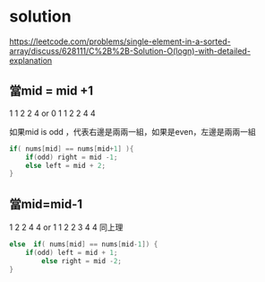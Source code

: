 # solution

https://leetcode.com/problems/single-element-in-a-sorted-array/discuss/628111/C%2B%2B-Solution-O(logn)-with-detailed-explanation

## 當mid = mid +1

1 1 2 2 4
or
0 1 1 2 2 4 4

如果mid is odd ，代表右邊是兩兩一組，如果是even，左邊是兩兩一組

```c++
if( nums[mid] == nums[mid+1] ){
	if(odd) right = mid -1;
    else left = mid + 2;
}
```

## 當mid=mid-1

1 2 2 4 4
or
1 1 2 2 3 4 4
同上理

```c++
else  if( nums[mid] == nums[mid-1]) {
	if(odd) left = mid + 1;
    	else right = mid -2;
}
```


